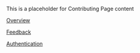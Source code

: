 
  This is a placeholder for Contributing Page content

[Overview](/docs/overview)

[Feedback](/docs/feedback)

[Authentication](/docs/authentication)
